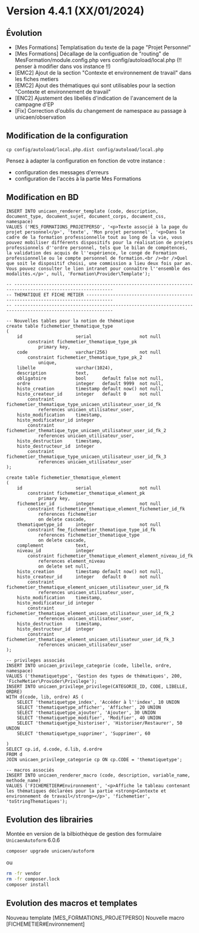 Version 4.4.1 (XX/01/2024)
====

Évolution
---
- [Mes Formations] Templatisation du texte de la page "Projet Personnel"
- [Mes Formations] Décallage de la configuation de "routing" de MesFormation/module.config.php vers config/autoload/local.php (!! penser à modifier dans vos instance !!)
- [EMC2] Ajout de la section "Contexte et environnement de travail" dans les fiches metiers
- [EMC2] Ajout des thématiques qui sont utilisables pour la section "Contexte et environnement de travail"
- [ENC2] Ajustement des libellés d'indication de l'avancement de la campagne d'EP
- [Fix] Correction d'oublis du changement de namespace au passage à unicaen/observation

Modification de la configuration
---

```
cp config/autoload/local.php.dist config/autoload/local.php 
```

Pensez à adapter la configuration en fonction de votre instance :
- configuration des messages d'erreurs
- configuration de l'accès à la partie Mes Formations

Modification en BD
---

```postgresql
INSERT INTO unicaen_renderer_template (code, description, document_type, document_sujet, document_corps, document_css, namespace) 
VALUES ('MES_FORMATIONS_PROJETPERSO', '<p>Texte associé à la page du projet personnel</p>', 'texte', 'Mon projet personnel', '<p>Dans le cadre de la formation professionnelle tout au long de la vie, vous pouvez mobiliser différents dispositifs pour la réalisation de projets professionnels d''ordre personnel, tels que le bilan de compétences, la validation des acquis de l''expérience, le congé de Formation professionnelle ou le compte personnel de formation.<br /><br />Quel que soit le dispositif choisi, une commission a lieu deux fois par an. Vous pouvez consulter le lien intranet pour connaître l''ensemble des modalités.</p>', null, 'Formation\Provider\Template');

-- -----------------------------------------------------------------------------------------------------------
-- THEMATIQUE ET FICHE METIER --------------------------------------------------------------------------------
-- -----------------------------------------------------------------------------------------------------------    

-- Nouvelles tables pour la notion de thématique
create table fichemetier_thematique_type
(
    id                    serial                  not null
        constraint fichemetier_thematique_type_pk
            primary key,
    code                  varchar(256)            not null
        constraint fichemetier_thematique_type_pk_2
            unique,
    libelle               varchar(1024),
    description           text,
    obligatoire           bool      default false not null,
    ordre                 integer   default 9999  not null,
    histo_creation        timestamp default now() not null,
    histo_createur_id     integer   default 0     not null
        constraint fichemetier_thematique_type_unicaen_utilisateur_user_id_fk
            references unicaen_utilisateur_user,
    histo_modification    timestamp,
    histo_modificateur_id integer
        constraint fichemetier_thematique_type_unicaen_utilisateur_user_id_fk_2
            references unicaen_utilisateur_user,
    histo_destruction     timestamp,
    histo_destructeur_id  integer
        constraint fichemetier_thematique_type_unicaen_utilisateur_user_id_fk_3
            references unicaen_utilisateur_user
);

create table fichemetier_thematique_element
(
    id                    serial                  not null
        constraint fichemetier_thematique_element_pk
            primary key,
    fichemetier_id        integer                 not null
        constraint fichemetier_thematique_element_fichemetier_id_fk
            references fichemetier
            on delete cascade,
    thematiquetype_id     integer                 not null
        constraint fme_fichemetier_thematique_type_id_fk
            references fichemetier_thematique_type
            on delete cascade,
    complement            text,
    niveau_id             integer
        constraint fichemetier_thematique_element_element_niveau_id_fk
            references element_niveau
            on delete set null,
    histo_creation        timestamp default now() not null,
    histo_createur_id     integer   default 0     not null
        constraint fichemetier_thematique_element_unicaen_utilisateur_user_id_fk
            references unicaen_utilisateur_user,
    histo_modification    timestamp,
    histo_modificateur_id integer
        constraint fichemetier_thematique_element_unicaen_utilisateur_user_id_fk_2
            references unicaen_utilisateur_user,
    histo_destruction     timestamp,
    histo_destructeur_id  integer
        constraint fichemetier_thematique_element_unicaen_utilisateur_user_id_fk_3
            references unicaen_utilisateur_user
);

-- privileges associés
INSERT INTO unicaen_privilege_categorie (code, libelle, ordre, namespace)
VALUES ('thematiquetype', 'Gestion des types de thématiques', 200, 'FicheMetier\Provider\Privilege');
INSERT INTO unicaen_privilege_privilege(CATEGORIE_ID, CODE, LIBELLE, ORDRE)
WITH d(code, lib, ordre) AS (
    SELECT 'thematiquetype_index', 'Accéder à l''index', 10 UNION
    SELECT 'thematiquetype_afficher', 'Afficher', 20 UNION
    SELECT 'thematiquetype_ajouter', 'Ajouter', 30 UNION
    SELECT 'thematiquetype_modifier', 'Modifier', 40 UNION
    SELECT 'thematiquetype_historiser', 'Historiser/Restaurer', 50 UNION
    SELECT 'thematiquetype_supprimer', 'Supprimer', 60

)
SELECT cp.id, d.code, d.lib, d.ordre
FROM d
JOIN unicaen_privilege_categorie cp ON cp.CODE = 'thematiquetype';

-- macros associés
INSERT INTO unicaen_renderer_macro (code, description, variable_name, methode_name) 
VALUES ('FICHEMETIER#Environnement', '<p>Affiche le tableau contenant les thématiques déclarées pour la partie <strong>Contexte et environnement de travail</strong></p>', 'fichemetier', 'toStringThematiques');
```

Evolution des librairies
---

Montée en version de la bilbiothèque de gestion des formulaire `UnicaenAutoform` 6.0.6

```bash
composer upgrade unicaen/autoform
```

ou

```bash
rm -fr vendor
rm -fr composer.lock
composer install
```

Evolution des macros et templates
---

Nouveau template [MES_FORMATIONS_PROJETPERSO]
Nouvelle macro [FICHEMETIER#Environnement]
